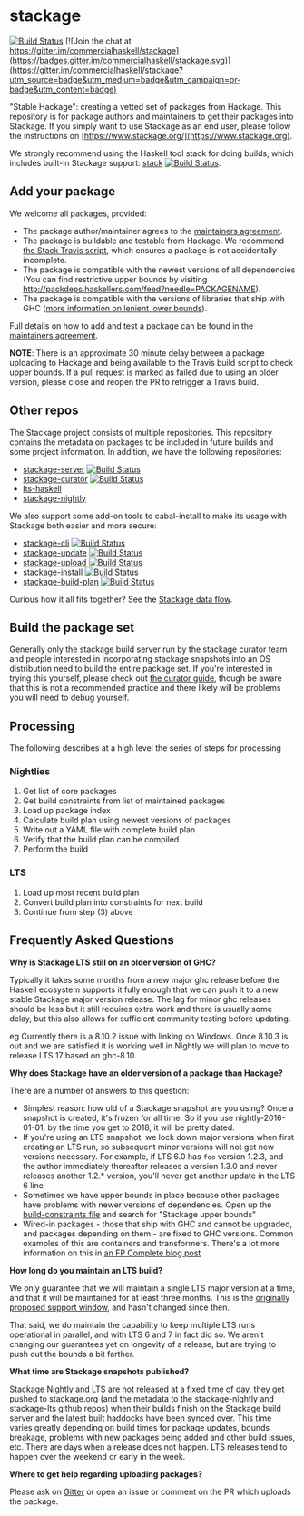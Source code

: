 stackage
========

[![Build Status](https://travis-ci.org/commercialhaskell/stackage.svg?branch=master)](https://travis-ci.org/commercialhaskell/stackage)
[![Join the chat at https://gitter.im/commercialhaskell/stackage](https://badges.gitter.im/commercialhaskell/stackage.svg)](https://gitter.im/commercialhaskell/stackage?utm_source=badge&utm_medium=badge&utm_campaign=pr-badge&utm_content=badge)

"Stable Hackage": creating a vetted set of packages from Hackage.
This repository is for package authors and maintainers to get their packages into Stackage.
If you simply want to use Stackage as an end user, please follow the instructions on [https://www.stackage.org/](https://www.stackage.org).

We strongly recommend using the Haskell tool stack for doing builds, which
includes built-in Stackage support: [stack](https://github.com/commercialhaskell/stack) [![Build Status](https://dev.azure.com/commercialhaskell/stack/_apis/build/status/commercialhaskell.stack?branchName=master)](https://dev.azure.com/commercialhaskell/stack/_build/latest?definitionId=1?branchName=master).


Add your package
----------------

We welcome all packages, provided:

* The package author/maintainer agrees to the [maintainers agreement](https://github.com/commercialhaskell/stackage/blob/master/MAINTAINERS.md).
* The package is buildable and testable from Hackage. We recommend [the Stack Travis script](https://docs.haskellstack.org/en/stable/travis_ci/), which ensures a package is not accidentally incomplete.
* The package is compatible with the newest versions of all dependencies (You can find restrictive upper bounds by visiting http://packdeps.haskellers.com/feed?needle=PACKAGENAME).
* The package is compatible with the versions of libraries that ship with GHC ([more information on lenient lower bounds](https://tech.fpcomplete.com/blog/2014/05/lenient-lower-bounds)).

Full details on how to add and test a package can be found in the [maintainers agreement](https://github.com/commercialhaskell/stackage/blob/master/MAINTAINERS.md#adding-a-package).

__NOTE__: There is an approximate 30 minute delay between a package uploading
to Hackage and being available to the Travis build script to check upper
bounds. If a pull request is marked as failed due to using an older version,
please close and reopen the PR to retrigger a Travis build.

Other repos
-----------

The Stackage project consists of multiple repositories. This repository
contains the metadata on packages to be included in future builds and some
project information. In addition, we have the following repositories:

* [stackage-server](https://github.com/fpco/stackage-server) [![Build Status](https://travis-ci.org/fpco/stackage-server.svg?branch=master)](https://travis-ci.org/fpco/stackage-server)
* [stackage-curator](https://github.com/fpco/stackage-curator) [![Build Status](https://travis-ci.org/fpco/stackage-curator.svg?branch=master)](https://travis-ci.org/fpco/stackage-curator)
* [lts-haskell](https://github.com/fpco/lts-haskell)
* [stackage-nightly](https://github.com/fpco/stackage-nightly)

We also support some add-on tools to cabal-install to make its usage with
Stackage both easier and more secure:

* [stackage-cli](https://github.com/fpco/stackage-cli) [![Build Status](https://travis-ci.org/fpco/stackage-cli.svg?branch=master)](https://travis-ci.org/fpco/stackage-cli)
* [stackage-update](https://github.com/fpco/stackage-update) [![Build Status](https://travis-ci.org/fpco/stackage-update.svg?branch=master)](https://travis-ci.org/fpco/stackage-update)
* [stackage-upload](https://github.com/fpco/stackage-upload) [![Build Status](https://travis-ci.org/fpco/stackage-upload.svg?branch=master)](https://travis-ci.org/fpco/stackage-upload)
* [stackage-install](https://github.com/fpco/stackage-install) [![Build Status](https://travis-ci.org/fpco/stackage-install.svg?branch=master)](https://travis-ci.org/fpco/stackage-install)
* [stackage-build-plan](https://github.com/fpco/stackage-build-plan) [![Build Status](https://travis-ci.org/fpco/stackage-build-plan.svg?branch=master)](https://travis-ci.org/fpco/stackage-build-plan)

Curious how it all fits together? See the [Stackage data
flow](https://github.com/commercialhaskell/stackage/blob/master/DATA-FLOW.md).


Build the package set
---------------------

Generally only the stackage build server run by the stackage curator
team and people interested in incorporating stackage snapshots into an
OS distribution need to build the entire package set. If you're
interested in trying this yourself, please check out
[the curator guide](https://github.com/commercialhaskell/stackage/blob/master/CURATORS.md),
though be aware that this is not a recommended practice and there
likely will be problems you will need to debug yourself.

## Processing

The following describes at a high level the series of steps for processing

### Nightlies

1. Get list of core packages
2. Get build constraints from list of maintained packages
3. Load up package index
4. Calculate build plan using newest versions of packages
5. Write out a YAML file with complete build plan
6. Verify that the build plan can be compiled
7. Perform the build

### LTS

1. Load up most recent build plan
2. Convert build plan into constraints for next build
3. Continue from step (3) above

Frequently Asked Questions
--------------------------

__Why is Stackage LTS still on an older version of GHC?__

Typically it takes some months from a new major ghc release before
the Haskell ecosystem supports it fully enough that we can push it
to a new stable Stackage major version release. The lag for minor ghc releases
should be less but it still requires extra work and there is usually
some delay, but this also allows for sufficient community testing before updating.

eg Currently there is a 8.10.2 issue with linking on Windows.
Once 8.10.3 is out and we are satisfied it is working well in Nightly
we will plan to move to release LTS 17 based on ghc-8.10.

__Why does Stackage have an older version of a package than Hackage?__

There are a number of answers to this question:

* Simplest reason: how old of a Stackage snapshot are you using? Once a
  snapshot is created, it's frozen for all time. So if you use
  nightly-2016-01-01, by the time you get to 2018, it will be pretty dated.
* If you're using an LTS snapshot: we lock down major versions when
  first creating an LTS run, so subsequent minor versions will not get
  new versions necessary. For example, if LTS 6.0 has `foo` version
  1.2.3, and the author immediately thereafter releases a version
  1.3.0 and never releases another 1.2.\* version, you'll never get
  another update in the LTS 6 line
* Sometimes we have upper bounds in place because other packages have
  problems with newer versions of dependencies. Open up the
  [build-constraints file](https://github.com/commercialhaskell/stackage/blob/master/build-constraints.yaml)
  and search for "Stackage upper bounds"
* Wired-in packages - those that ship with GHC and cannot be upgraded,
  and packages depending on them - are fixed to GHC versions. Common
  examples of this are containers and transformers. There's a lot more
  information on this in
  [an FP Complete blog post](https://tech.fpcomplete.com/blog/2014/05/lenient-lower-bounds)

__How long do you maintain an LTS build?__

We only guarantee that we will maintain a single LTS major version at
a time, and that it will be maintained for at least three months. This
is the
[originally proposed support window](https://tech.fpcomplete.com/blog/2014/12/backporting-bug-fixes),
and hasn't changed since then.

That said, we do maintain the capability to keep multiple LTS runs
operational in parallel, and with LTS 6 and 7 in fact did so. We
aren't changing our guarantees yet on longevity of a release, but are
trying to push out the bounds a bit farther.

__What time are Stackage snapshots published?__

Stackage Nightly and LTS are not released at a fixed time of day, they get
pushed to stackage.org (and the metadata to the stackage-nightly and
stackage-lts github repos) when their builds finish on the Stackage build
server and the latest built haddocks have been synced over. This time varies
greatly depending on build times for package updates, bounds breakage,
problems with new packages being added and other build issues, etc. There are
days when a release does not happen. LTS releases tend to happen over the
weekend or early in the week.

__Where to get help regarding uploading packages?__

Please ask on [Gitter](https://gitter.im/commercialhaskell/stackage) or open
an issue or comment on the PR which uploads the package.
